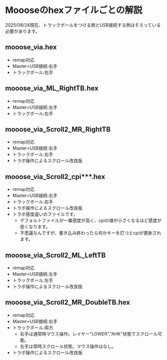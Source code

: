 # Moooseのhexファイルごとの解説
2025/08/24現在、トラックボールをつける側とUSB接続する側はそろっている必要があります。  

## mooose_via.hex
* remap対応  
* Master=USB接続:右手  
* トラックボール:右手  

## mooose_via_ML_RightTB.hex
* remap対応  
* Master=USB接続:左手  
* トラックボール:右手  

## mooose_via_Scroll2_MR_RightTB
* remap対応  
* Master=USB接続:右手  
* トラックボール:右手  
* トラボ操作によるスクロール改良版  

## mooose_via_Scroll2_cpi***.hex
* remap対応  
* Master=USB接続:右手  
* トラックボール:右手  
* トラボ操作によるスクロール改良版  
* トラボ感度違いのファイルです。  
  * デフォルトファイルが一番感度が高く、cpiの値が小さくなるほど感度が低くなります。  
  * 不思議なんですが、書き込み終わったら何かキーを打つとcpiが更新されます。


## mooose_via_Scroll2_ML_LeftTB
* remap対応  
* Master=USB接続:左手  
* トラックボール:左手  
* トラボ操作によるスクロール改良版  

## mooose_via_Scroll2_MR_DoubleTB.hex
* remap対応  
* Master=USB接続:右手  
* トラックボール:両方  
  * 右手は通常時マウス操作。レイヤー"LOWER","AHK"状態でスクロール可能。
  * 左手は常時スクロール状態。マウス操作はなし。
* トラボ操作によるスクロール改良版  

